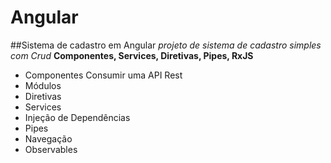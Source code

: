 # Angular
##Sistema de cadastro em Angular
_projeto de sistema de cadastro simples com Crud_
**Componentes, Services, Diretivas, Pipes, RxJS**

<ul>
 <li>Componentes Consumir uma API Rest</li>
 <li>Módulos</li>
 <li>Diretivas</li>
 <li>Services</li>
 <li>Injeção de Dependências</li> 
<li>Pipes</li>
<li>Navegação</li>
<li>Observables</li>
</ul>
